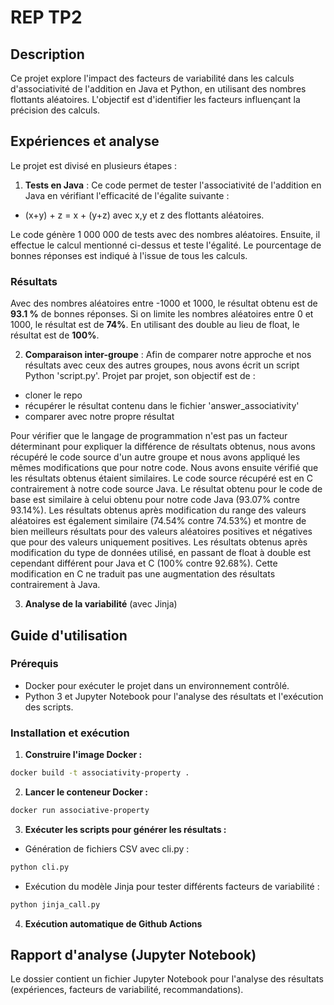 # REP TP2

## Description

Ce projet explore l'impact des facteurs de variabilité dans les calculs d'associativité de l'addition en Java et Python, en utilisant des nombres flottants aléatoires. L'objectif est d'identifier les facteurs influençant la précision des calculs.

## Expériences et analyse

Le projet est divisé en plusieurs étapes :

1. **Tests en Java** : Ce code permet de tester l'associativité de l'addition en Java en vérifiant l'efficacité de l'égalite suivante :

- (x+y) + z = x + (y+z) avec x,y et z des flottants aléatoires.

Le code génère 1 000 000 de tests avec des nombres aléatoires. Ensuite, il effectue le calcul mentionné ci-dessus et teste l'égalité. Le pourcentage de bonnes réponses est indiqué à l'issue de tous les calculs.

### Résultats

Avec des nombres aléatoires entre -1000 et 1000, le résultat obtenu est de **93.1 %** de bonnes réponses.
Si on limite les nombres aléatoires entre 0 et 1000, le résultat est de **74%**.
En utilisant des double au lieu de float, le résultat est de **100%**.

2. **Comparaison inter-groupe** : Afin de comparer notre approche et nos résultats avec ceux des autres groupes, nous avons écrit un script Python 'script.py'. Projet par projet, son objectif est de :

- cloner le repo
- récupérer le résultat contenu dans le fichier 'answer_associativity'
- comparer avec notre propre résultat

Pour vérifier que le langage de programmation n'est pas un facteur déterminant pour expliquer la différence de résultats obtenus, nous avons récupéré le code source d'un autre groupe et nous avons appliqué les mêmes modifications que pour notre code. Nous avons ensuite vérifié que les résultats obtenus étaient similaires. Le code source récupéré est en C contrairement à notre code source Java. Le résultat obtenu pour le code de base est similaire à celui obtenu pour notre code Java (93.07% contre 93.14%). Les résultats obtenus après modification du range des valeurs aléatoires est également similaire (74.54% contre 74.53%) et montre de bien meilleurs résultats pour des valeurs aléatoires positives et négatives que pour des valeurs uniquement positives. Les résultats obtenus après modification du type de données utilisé, en passant de float à double est cependant différent pour Java et C (100% contre 92.68%). Cette modification en C ne traduit pas une augmentation des résultats contrairement à Java.

3. **Analyse de la variabilité** (avec Jinja)

## Guide d'utilisation

### Prérequis

- Docker pour exécuter le projet dans un environnement contrôlé.
- Python 3 et Jupyter Notebook pour l'analyse des résultats et l'exécution des scripts.

### Installation et exécution

1. **Construire l'image Docker :**

```bash
docker build -t associativity-property .
```

2. **Lancer le conteneur Docker :**

```bash
docker run associative-property
```

3. **Exécuter les scripts pour générer les résultats :**

- Génération de fichiers CSV avec cli.py :

```bash
python cli.py
```

- Exécution du modèle Jinja pour tester différents facteurs de variabilité :

```bash
python jinja_call.py
```

4. **Exécution automatique de Github Actions**

## Rapport d'analyse (Jupyter Notebook)

Le dossier contient un fichier Jupyter Notebook pour l'analyse des résultats (expériences, facteurs de variabilité, recommandations).

